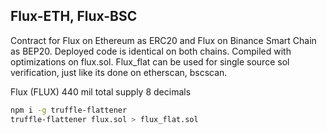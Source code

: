 ## Flux-ETH, Flux-BSC

Contract for Flux on Ethereum as ERC20 and Flux on Binance Smart Chain as BEP20.
Deployed code is identical on both chains.
Compiled with optimizations on flux.sol.
Flux_flat can be used for single source sol verification, just like its done on etherscan, bscscan.

Flux (FLUX)
440 mil total supply
8 decimals

```bash
npm i -g truffle-flattener
truffle-flattener flux.sol > flux_flat.sol
```
